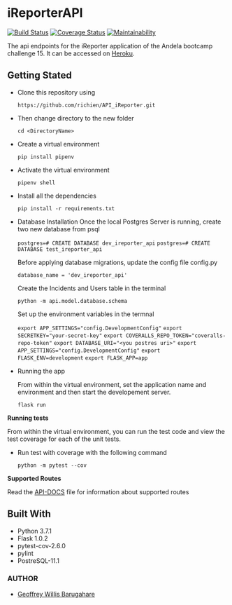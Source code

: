 # iReporterAPI
[![Build Status](https://travis-ci.com/richien/API_iReporter.svg?branch=develop)](https://travis-ci.com/richien/API_iReporter)
[![Coverage Status](https://coveralls.io/repos/github/richien/API_iReporter/badge.svg?branch=develop)](https://coveralls.io/github/richien/API_iReporter?branch=develop)
[![Maintainability](https://api.codeclimate.com/v1/badges/a6ce65585611a0f514e6/maintainability)](https://codeclimate.com/github/richien/API_iReporter/maintainability)

The api endpoints for the iReporter application of the Andela bootcamp challenge 15. 
It can be accessed on [Heroku](https://irepo-api.herokuapp.com/api/v1/).

## Getting Stated

* Clone this repository using 

    ```https://github.com/richien/API_iReporter.git```

* Then change directory to the new folder

    ```cd <DirectoryName>```

* Create a virtual environment

    ```pip install pipenv```

* Activate the virtual environment

    ```pipenv shell```

* Install all the dependencies

    ```pip install -r requirements.txt```

* Database Installation
    Once the local Postgres Server is running, create two 
    new database from psql
    
    ```postgres=# CREATE DATABASE dev_ireporter_api```
    ```postgres=# CREATE DATABASE test_ireporter_api```

    Before applying database migrations, update the config 
    file config.py

    ```database_name = 'dev_ireporter_api'```

    Create the Incidents and Users table in the terminal

     ```python -m api.model.database.schema```

    Set up the environment variables in the termnal

    ```export APP_SETTINGS="config.DevelopmentConfig"```
    ```export SECRETKEY="your-secret-key"```
    ```export COVERALLS_REPO_TOKEN="coveralls-repo-token"```
    ```export DATABASE_URI="<you postres uri>"```
    ```export APP_SETTINGS="config.DevelopmentConfig"```
    ```export FLASK_ENV=development```
    ```export FLASK_APP=app```



* Running the app

   From within the virtual environment, set the application name and environment and then start the developement server.
   
   ```flask run```

**Running tests**

From within the virtual environment, you can run the test code and view the test coverage for each of the unit tests.

* Run test with coverage  with the following command

    ```python -m pytest --cov```

**Supported Routes**

Read the [API-DOCS](https://documenter.getpostman.com/view/6204022/RzthQAyD) file for information about supported routes

## Built With
* Python 3.7.1
* Flask 1.0.2
* pytest-cov-2.6.0
* pylint
* PostreSQL-11.1

### AUTHOR 
* [Geoffrey Willis Barugahare](https://github.com/richien)
